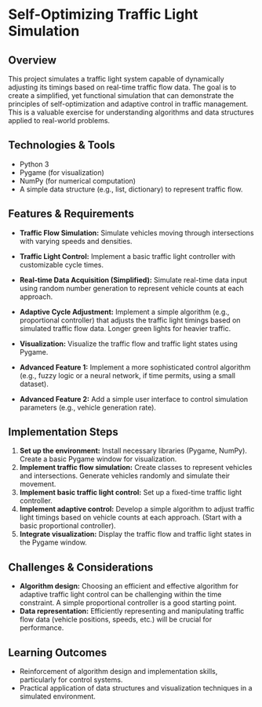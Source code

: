 # Self-Optimizing Traffic Light Simulation

## Overview
This project simulates a traffic light system capable of dynamically adjusting its timings based on real-time traffic flow data.  The goal is to create a simplified, yet functional simulation that can demonstrate the principles of self-optimization and adaptive control in traffic management.  This is a valuable exercise for understanding algorithms and data structures applied to real-world problems.

## Technologies & Tools
- Python 3
- Pygame (for visualization)
- NumPy (for numerical computation)
- A simple data structure (e.g., list, dictionary) to represent traffic flow.


## Features & Requirements
- **Traffic Flow Simulation:** Simulate vehicles moving through intersections with varying speeds and densities.
- **Traffic Light Control:** Implement a basic traffic light controller with customizable cycle times.
- **Real-time Data Acquisition (Simplified):**  Simulate real-time data input using random number generation to represent vehicle counts at each approach.
- **Adaptive Cycle Adjustment:** Implement a simple algorithm (e.g., proportional controller) that adjusts the traffic light timings based on simulated traffic flow data.  Longer green lights for heavier traffic.
- **Visualization:** Visualize the traffic flow and traffic light states using Pygame.

- **Advanced Feature 1:** Implement a more sophisticated control algorithm (e.g., fuzzy logic or a neural network, if time permits, using a small dataset).
- **Advanced Feature 2:**  Add a simple user interface to control simulation parameters (e.g., vehicle generation rate).


## Implementation Steps
1. **Set up the environment:** Install necessary libraries (Pygame, NumPy).  Create a basic Pygame window for visualization.
2. **Implement traffic flow simulation:** Create classes to represent vehicles and intersections.  Generate vehicles randomly and simulate their movement.
3. **Implement basic traffic light control:** Set up a fixed-time traffic light controller.
4. **Implement adaptive control:**  Develop a simple algorithm to adjust traffic light timings based on vehicle counts at each approach.  (Start with a basic proportional controller).
5. **Integrate visualization:** Display the traffic flow and traffic light states in the Pygame window.

## Challenges & Considerations
- **Algorithm design:** Choosing an efficient and effective algorithm for adaptive traffic light control can be challenging within the time constraint.  A simple proportional controller is a good starting point.
- **Data representation:**  Efficiently representing and manipulating traffic flow data (vehicle positions, speeds, etc.) will be crucial for performance.

## Learning Outcomes
- Reinforcement of algorithm design and implementation skills, particularly for control systems.
- Practical application of data structures and visualization techniques in a simulated environment.

